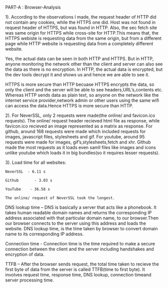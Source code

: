 PART-A : Browser-Analysis

1). According to the observations I made, the request header of HTTP did not contain any cookies, while the HTTPS one did. Host was not found in request header of HTTPS, but was found in HTTP. Also, the sec fetch site was same origin for HTTPS while cross-site for HTTP.This means that, the HTTPS webiste is requesting data from the same origin, but from a different page while HTTP website is requesting data from a completely different website.

Yes, the actual data can be seen in both HTTP and HTTPS. But in HTTP, anyone monitoring the network other than the client and server can also see the data as there is no encryption. In HTTP, the actual data is encrypted, but the dev tools decrypt it and shows us and hence we are able to see it.

HTTPS is more secure than HTTP becuase HTTPS encrypts the data, so only the client and the server will be able to see headers,URL’s,contents etc. Whereas HTTP sends data as plain text, so anyone on the network like the internet service provider,network admin or other users using the same wifi can access the data.Hence HTTPS is more secure than HTTP.

2). For NeverSSL, only 2 requests were made(the online/ and favicon.ico requests). The online/ request header recieved html file as response, while favicon.ico recieved an image represented as a matrix as response. For github, around 168 requests were made which included requests for images, javascript files, stylesheets and gif. For youtube, around 95 requests were made for images, gif’s,stylesheets,fetch and xhr. Github made the most requests as it loads even samll files like images and icons unlike youtube which loads it in big bundles(so it requires lesser requests).

3). Load time for all websites:

	NeverSSL  - 6.11 s
	
	Github       - 3.03 s
	
	YouTube    - 36.58 s
	
    The online/ request of NeverSSL took the longest.
	
DNS lookup time – DNS is basically a server that acts like a phonebook. It takes human readable domain names and returns the corresponding IP address associated with that particular domain name, to our browser.Then our browser connects to the server using this address and loads the website. DNS lookup time, is the time taken by browser to convert domain name to its corresponding IP address. 

Connection time -  Connection time is the time required to make a secure connection between the client and the server including handshakes and encryption of data.

TTFB – After the browser sends request, the total time taken to recieve the first byte of data from the server is called TTFB(time to first byte). It involves request time, response time,  DNS lookup, connection timeand server processing time.
